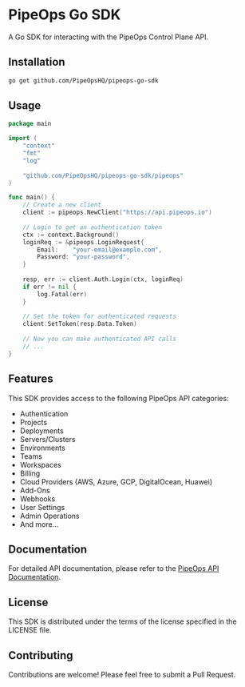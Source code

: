 # PipeOps Go SDK

A Go SDK for interacting with the PipeOps Control Plane API.

## Installation

```bash
go get github.com/PipeOpsHQ/pipeops-go-sdk
```

## Usage

```go
package main

import (
    "context"
    "fmt"
    "log"
    
    "github.com/PipeOpsHQ/pipeops-go-sdk/pipeops"
)

func main() {
    // Create a new client
    client := pipeops.NewClient("https://api.pipeops.io")
    
    // Login to get an authentication token
    ctx := context.Background()
    loginReq := &pipeops.LoginRequest{
        Email:    "your-email@example.com",
        Password: "your-password",
    }
    
    resp, err := client.Auth.Login(ctx, loginReq)
    if err != nil {
        log.Fatal(err)
    }
    
    // Set the token for authenticated requests
    client.SetToken(resp.Data.Token)
    
    // Now you can make authenticated API calls
    // ...
}
```

## Features

This SDK provides access to the following PipeOps API categories:

- Authentication
- Projects
- Deployments
- Servers/Clusters
- Environments
- Teams
- Workspaces
- Billing
- Cloud Providers (AWS, Azure, GCP, DigitalOcean, Huawei)
- Add-Ons
- Webhooks
- User Settings
- Admin Operations
- And more...

## Documentation

For detailed API documentation, please refer to the [PipeOps API Documentation](https://api.pipeops.io/docs).

## License

This SDK is distributed under the terms of the license specified in the LICENSE file.

## Contributing

Contributions are welcome! Please feel free to submit a Pull Request.
